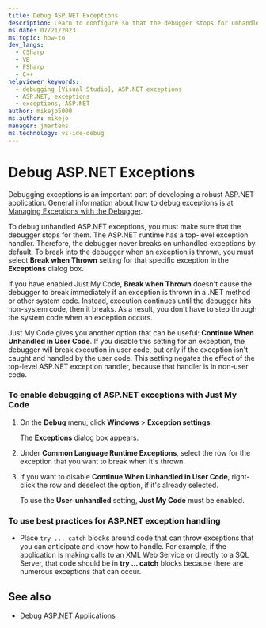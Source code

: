 ```yaml
---
title: Debug ASP.NET Exceptions
description: Learn to configure so that the debugger stops for unhandled exceptions in your ASP.NET application. You can assure that the break occurs in non-system code.
ms.date: 07/21/2023
ms.topic: how-to
dev_langs: 
  - CSharp
  - VB
  - FSharp
  - C++
helpviewer_keywords: 
  - debugging [Visual Studio], ASP.NET exceptions
  - ASP.NET, exceptions
  - exceptions, ASP.NET
author: mikejo5000
ms.author: mikejo
manager: jmartens
ms.technology: vs-ide-debug
---
```

# Debug ASP.NET Exceptions

Debugging exceptions is an important part of developing a robust ASP.NET application. General information about how to debug exceptions is at [Managing Exceptions with the Debugger](../debugger/managing-exceptions-with-the-debugger.md).

 To debug unhandled ASP.NET exceptions, you must make sure that the debugger stops for them. The ASP.NET runtime has a top-level exception handler. Therefore, the debugger never breaks on unhandled exceptions by default. To break into the debugger when an exception is thrown, you must select **Break when Thrown** setting for that specific exception in the **Exceptions** dialog box.

 If you have enabled Just My Code, **Break when Thrown** doesn't cause the debugger to break immediately if an exception is thrown in a .NET method or other system code. Instead, execution continues until the debugger hits non-system code, then it breaks. As a result, you don't have to step through the system code when an exception occurs.

 Just My Code gives you another option that can be useful: **Continue When Unhandled in User Code**. If you disable this setting for an exception, the debugger will break execution in user code, but only if the exception isn't caught and handled by the user code. This setting negates the effect of the top-level ASP.NET exception handler, because that handler is in non-user code.

### To enable debugging of ASP.NET exceptions with Just My Code

1. On the **Debug** menu, click **Windows** > **Exception settings**.

     The **Exceptions** dialog box appears.

1. Under **Common Language Runtime Exceptions**, select the row for the exception that you want to break when it's thrown.

1. If you want to disable **Continue When Unhandled in User Code**, right-click the row and deselect the option, if it's already selected.

     To use the **User-unhandled** setting, **Just My Code** must be enabled.

### To use best practices for ASP.NET exception handling

- Place `try ... catch` blocks around code that can throw exceptions that you can anticipate and know how to handle. For example, if the application is making calls to an XML Web Service or directly to a SQL Server, that code should be in **try ... catch** blocks because there are numerous exceptions that can occur.

## See also
- [Debug ASP.NET Applications](../debugger/how-to-enable-debugging-for-aspnet-applications.md)
